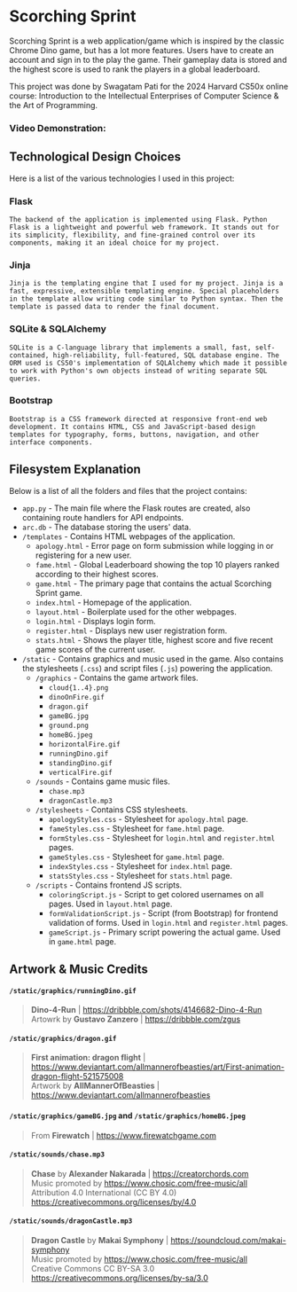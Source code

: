 # Scorching Sprint

Scorching Sprint is a web application/game which is inspired by the classic Chrome Dino game, but has a lot more features.
Users have to create an account and sign in to the play the game. Their gameplay data is stored and the highest score is used to rank the players in a global leaderboard.

This project was done by Swagatam Pati for the 2024 Harvard CS50x online course: Introduction to the Intellectual Enterprises of Computer Science & the Art of Programming.

### Video Demonstration: 

## Technological Design Choices

Here is a list of the various technologies I used in this project:

### Flask
    The backend of the application is implemented using Flask. Python Flask is a lightweight and powerful web framework. It stands out for its simplicity, flexibility, and fine-grained control over its components, making it an ideal choice for my project.

### Jinja
    Jinja is the templating engine that I used for my project. Jinja is a fast, expressive, extensible templating engine. Special placeholders in the template allow writing code similar to Python syntax. Then the template is passed data to render the final document.

### SQLite & SQLAlchemy
    SQLite is a C-language library that implements a small, fast, self-contained, high-reliability, full-featured, SQL database engine. The ORM used is CS50's implementation of SQLAlchemy which made it possible to work with Python's own objects instead of writing separate SQL queries.

### Bootstrap
    Bootstrap is a CSS framework directed at responsive front-end web development. It contains HTML, CSS and JavaScript-based design templates for typography, forms, buttons, navigation, and other interface components.

## Filesystem Explanation

Below is a list of all the folders and files that the project contains:
- `app.py` - The main file where the Flask routes are created, also containing route handlers for API endpoints.
- `arc.db` - The database storing the users' data.
- `/templates` - Contains HTML webpages of the application.
  - `apology.html` - Error page on form submission while logging in or registering for a new user.
  - `fame.html` - Global Leaderboard showing the top 10 players ranked according to their highest scores.
  - `game.html` - The primary page that contains the actual Scorching Sprint game.
  - `index.html` - Homepage of the application.
  - `layout.html` - Boilerplate used for the other webpages.
  - `login.html` - Displays login form.
  - `register.html` - Displays new user registration form.
  - `stats.html` - Shows the player title, highest score and five recent game scores of the current user.
- `/static` - Contains graphics and music used in the game. Also contains the stylesheets (`.css`) and script files (`.js`) powering the application.
  - `/graphics` - Contains the game artwork files.
    - `cloud{1..4}.png`
    - `dinoOnFire.gif`
    - `dragon.gif`
    - `gameBG.jpg`
    - `ground.png`
    - `homeBG.jpeg`
    - `horizontalFire.gif`
    - `runningDino.gif`
    - `standingDino.gif`
    - `verticalFire.gif`
  - `/sounds` - Contains game music files.
    - `chase.mp3`
    - `dragonCastle.mp3`
  - `/stylesheets` - Contains CSS stylesheets.
    - `apologyStyles.css` - Stylesheet for `apology.html` page.
    - `fameStyles.css` - Stylesheet for `fame.html` page.
    - `formStyles.css` - Stylesheet for `login.html` and `register.html` pages.
    - `gameStyles.css` - Stylesheet for `game.html` page.
    - `indexStyles.css` - Stylesheet for `index.html` page.
    - `statsStyles.css` - Stylesheet for `stats.html` page.
  - `/scripts` - Contains frontend JS scripts.
    - `coloringScript.js` - Script to get colored usernames on all pages. Used in `layout.html` page.
    - `formValidationScript.js` - Script (from Bootstrap) for frontend validation of forms. Used in `login.html` and `register.html` pages.
    - `gameScript.js` - Primary script powering the actual game. Used in `game.html` page.

## Artwork & Music Credits

#### `/static/graphics/runningDino.gif`
> **Dino-4-Run** | https://dribbble.com/shots/4146682-Dino-4-Run  
> Artowrk by **Gustavo Zanzero** | https://dribbble.com/zgus

#### `/static/graphics/dragon.gif`
> **First animation: dragon flight** | https://www.deviantart.com/allmannerofbeasties/art/First-animation-dragon-flight-521575008  
> Artwork by **AllMannerOfBeasties** | https://www.deviantart.com/allmannerofbeasties

#### `/static/graphics/gameBG.jpg` and `/static/graphics/homeBG.jpeg`
> From **Firewatch** | https://www.firewatchgame.com

#### `/static/sounds/chase.mp3`
> **Chase** by **Alexander Nakarada** | https://creatorchords.com  
> Music promoted by https://www.chosic.com/free-music/all  
> Attribution 4.0 International (CC BY 4.0)  
> https://creativecommons.org/licenses/by/4.0

#### `/static/sounds/dragonCastle.mp3`
> **Dragon Castle** by **Makai Symphony** | https://soundcloud.com/makai-symphony  
> Music promoted by https://www.chosic.com/free-music/all  
> Creative Commons CC BY-SA 3.0  
> https://creativecommons.org/licenses/by-sa/3.0

